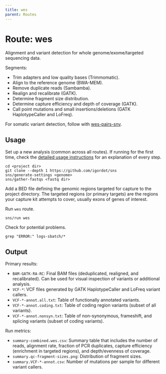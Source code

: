 ```yaml
---
title: wes
parent: Routes
---
```


# Route: wes

Alignment and variant detection for whole genome/exome/targeted sequencing data.

Segments:

* Trim adapters and low quality bases (Trimmomatic).
* Align to the reference genome (BWA-MEM).
* Remove duplicate reads (Sambamba).
* Realign and recalibrate (GATK).
* Determine fragment size distribution.
* Determine capture efficiency and depth of coverage (GATK).
* Call point mutations and small insertions/deletions (GATK HaplotypeCaller and LoFreq).

For somatic variant detection, follow with [wes-pairs-snv](wes-pairs-snv).

## Usage

Set up a new analysis (common across all routes).
If running for the first time, check the [detailed usage instructions](../usage) for an explanation of every step.

```
cd <project dir>
git clone --depth 1 https://github.com/igordot/sns
sns/generate-settings <genome>
sns/gather-fastqs <fastq dir>
```

Add a BED file defining the genomic regions targeted for capture to the project directory.
The targeted regions (or primary targets) are the regions your capture kit attempts to cover, usually exons of genes of interest.

Run `wes` route.

```
sns/run wes
```

Check for potential problems.

```
grep "ERROR:" logs-sbatch/*
```

## Output

Primary results:

* `BAM-GATK-RA-RC`: Final BAM files (deduplicated, realigned, and recalibrated). Can be used for visual inspection of variants or additional analysis.
* `VCF-*`: VCF files generated by GATK HaplotypeCaller and LoFreq variant callers.
* `VCF-*-annot.all.txt`: Table of functionally annotated variants.
* `VCF-*-annot.coding.txt`: Table of coding region variants (subset of all variants).
* `VCF-*-annot.nonsyn.txt`: Table of non-synonymous, frameshift, and splicing variants (subset of coding variants).

Run metrics:

* `summary-combined.wes.csv`: Summary table that includes the number of reads, alignment rate, fraction of PCR duplicates, capture efficiency (enrichment in targeted regions), and depth/evenness of coverage.
* `summary.qc-fragment-sizes.png`: Distribution of fragment sizes.
* `summary.VCF-*-annot.csv`: Number of mutations per sample for different variant callers.
